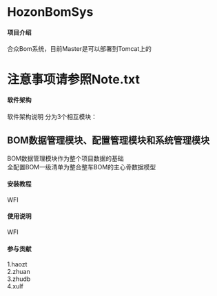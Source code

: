 # HozonBomSys

#### 项目介绍
合众Bom系统，目前Master是可以部署到Tomcat上的
<h1>注意事项请参照Note.txt</h1>

#### 软件架构
软件架构说明
分为3个相互模块：<h2>BOM数据管理模块、配置管理模块和系统管理模块</h2>
BOM数据管理模块作为整个项目数据的基础<br>
全配置BOM一级清单为整合整车BOM的主心骨数据模型

#### 安装教程

WFI

#### 使用说明

WFI

#### 参与贡献
1.haozt<br>
2.zhuan<br>
3.zhudb<br>
4.xulf